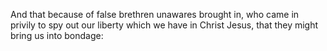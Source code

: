 And that because of false brethren unawares brought in, who came in privily to spy out our liberty which we have in Christ Jesus, that they might bring us into bondage:
